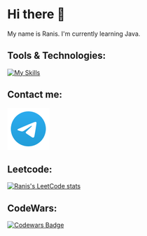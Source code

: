 # Hi there 👋
My name is Ranis. I'm currently learning Java.

## Tools & Technologies:

[![My Skills](https://skillicons.dev/icons?i=java,postgresql,spring,git,github,docker,maven,idea)](https://skillicons.dev)

## Contact me:
[![Telegram](https://raw.githubusercontent.com/galievranis/galievranis/4ca7f73b64454669572aaf7df489e2846905d83a/icons/telegram.svg)](https://t.me/galievranis)


## Leetcode:
[![Ranis's LeetCode stats](https://leetcode-stats-six.vercel.app/?username=galievranis&theme=dark)](https://github.com/galievranis/leetcode-stats)

## CodeWars:
[![Codewars Badge](https://www.codewars.com/users/galievranis/badges/large)](https://www.codewars.com/users/galievranis)
